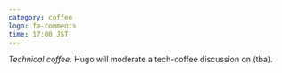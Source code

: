 ```yaml
---
category: coffee
logo: fa-comments
time: 17:00 JST
---
```


*Technical coffee.*  Hugo will moderate a tech-coffee discussion on
(tba).
